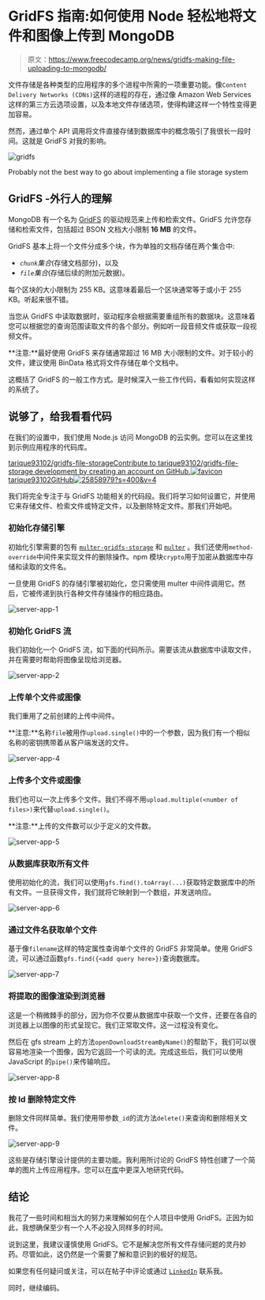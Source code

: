 # GridFS 指南:如何使用 Node 轻松地将文件和图像上传到 MongoDB

> 原文：<https://www.freecodecamp.org/news/gridfs-making-file-uploading-to-mongodb/>

文件存储是各种类型的应用程序的多个进程中所需的一项重要功能。像`Content Delivery Networks (CDNs)`这样的进程的存在，通过像 Amazon Web Services 这样的第三方云选项设置，以及本地文件存储选项，使得构建这样一个特性变得更加容易。

然而，通过单个 API 调用将文件直接存储到数据库中的概念吸引了我很长一段时间。这就是 GridFS 对我的影响。

![gridfs](img/b32f569efa437b22407c46d4444bfdc0.png)

Probably not the best way to go about implementing a file storage system

## GridFS -外行人的理解

MongoDB 有一个名为 [GridFS](https://docs.mongodb.com/manual/core/gridfs/) 的驱动规范来上传和检索文件。GridFS 允许您存储和检索文件，包括超过 BSON 文档大小限制 **16 MB** 的文件。

GridFS 基本上将一个文件分成多个块，作为单独的文档存储在两个集合中:

*   *`chunk`集合*(存储文档部分)，以及
*   *`file`集合*(存储后续的附加元数据)。

每个区块的大小限制为 255 KB。这意味着最后一个区块通常等于或小于 255 KB。听起来很不错。

当您从 GridFS 中读取数据时，驱动程序会根据需要重组所有的数据块。这意味着您可以根据您的查询范围读取文件的各个部分。例如听一段音频文件或获取一段视频文件。

**注意:**最好使用 GridFS 来存储通常超过 16 MB 大小限制的文件。对于较小的文件，建议使用 BinData 格式将文件存储在单个文档中。

这概括了 GridFS 的一般工作方式。是时候深入一些工作代码，看看如何实现这样的系统了。

## 说够了，给我看看代码

在我们的设置中，我们使用 Node.js 访问 MongoDB 的云实例。您可以在这里找到示例应用程序的代码库。

[tarique93102/gridfs-file-storageContribute to tarique93102/gridfs-file-storage development by creating an account on GitHub.![favicon](img/0973ea8ce7121c320f68413e2a2f23ab.png)tarique93102GitHub![25858979?s=400&v=4](img/9d193270d6ca5c16b03fb695755a6645.png)](https://github.com/tarique93102/gridfs-file-storage)

我们将完全专注于与 GridFS 功能相关的代码段。我们将学习如何设置它，并使用它来存储文件、检索文件或特定文件，以及删除特定文件。那我们开始吧。

### 初始化存储引擎

初始化引擎需要的包有 [`multer-gridfs-storage`](https://www.npmjs.com/package/multer-gridfs-storage) 和 [`multer`](https://www.npmjs.com/package/multer) 。我们还使用`method-override`中间件来实现文件的删除操作。npm 模块`crypto`用于加密从数据库中存储和读取的文件名。

一旦使用 GridFS 的存储引擎被初始化，您只需使用 multer 中间件调用它。然后，它被传递到执行各种文件存储操作的相应路由。

![server-app-1](img/d66f4e06abf01e1b4b32bf2a8ee53a40.png)

### 初始化 GridFS 流

我们初始化一个 GridFS 流，如下面的代码所示。需要该流从数据库中读取文件，并在需要时帮助将图像呈现给浏览器。

![server-app-2](img/1ebf62d3b2b2ad1408cd1e6438880dc8.png)

### 上传单个文件或图像

我们重用了之前创建的上传中间件。

**注意:**名称`file`被用作`upload.single()`中的一个参数，因为我们有一个相似名称的密钥携带着从客户端发送的文件。

![server-app-4](img/a6ec542223aa947e78be5e2d2a72fd78.png)

### 上传多个文件或图像

我们也可以一次上传多个文件。我们不得不用`upload.multiple(<number of files>)`来代替`upload.single()`。

**注意:**上传的文件数可以少于定义的文件数。

![server-app-5](img/edf4d46d0be2aa72ee1e42477e3b431a.png)

### 从数据库获取所有文件

使用初始化的流，我们可以使用`gfs.find().toArray(...)`获取特定数据库中的所有文件。一旦获得文件，我们就将它映射到一个数组，并发送响应。

![server-app-6](img/348f7a84911013ae973f017d54c632e9.png)

### 通过文件名获取单个文件

基于像`filename`这样的特定属性查询单个文件的 GridFS 非常简单。使用 GridFS 流，可以通过函数`gfs.find({<add query here>})`查询数据库。

![server-app-7](img/34a14700953170e852d11109e4f99e79.png)

### 将提取的图像渲染到浏览器

这是一个稍微棘手的部分，因为你不仅要从数据库中获取一个文件，还要在各自的浏览器上以图像的形式呈现它。我们正常取文件。这一过程没有变化。

然后在 gfs stream 上的方法`openDownloadStreamByName()`的帮助下，我们可以很容易地渲染一个图像，因为它返回一个可读的流。完成这些后，我们可以使用 JavaScript 的`pipe()`来传输响应。

![server-app-8](img/21294e738bfb6966d8d7f0e7ecb8c401.png)

### 按 Id 删除特定文件

删除文件同样简单。我们使用带参数`_id`的流方法`delete()`来查询和删除相关文件。

![server-app-9](img/08af1dd3738b438904dd0ddd094ba557.png)

这些是存储引擎设计提供的主要功能。我利用所讨论的 GridFS 特性创建了一个简单的图片上传应用程序。您可以在[库](https://github.com/tarique93102/gridfs-file-storage)中更深入地研究代码。

## 结论

我花了一些时间和相当大的努力来理解如何在个人项目中使用 GridFS。正因为如此，我想确保至少有一个人不必投入同样多的时间。

说到这里，我建议谨慎使用 GridFS。它不是解决您所有文件存储问题的灵丹妙药。尽管如此，这仍然是一个需要了解和意识到的极好的规范。

如果您有任何疑问或关注，可以在帖子中评论或通过 [`LinkedIn`](https://www.linkedin.com/in/tarique-ejaz/) 联系我。

同时，继续编码。